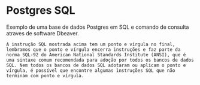 # Postgres SQL

Exemplo de uma base de dados Postgres em SQL e comando de consulta atraves de software Dbeaver.


    A instrução SQL mostrada acima tem um ponto e vírgula no final, lembramos que o ponto e vírgula encerra instruções e faz parte da norma SQL-92 do American National Standards Institute (ANSI), que é uma sintaxe comum recomendada para adoção por todos os bancos de dados SQL. Nem todos os bancos de dados SQL adotaram ou aplicam o ponto e vírgula, é possível que encontre algumas instruções SQL que não terminam com ponto e vírgula.
